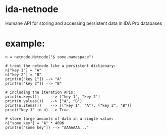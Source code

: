 # ida-netnode
Humane API for storing and accessing persistent data in IDA Pro databases

# example:
```
n = netnode.Netnode("$ some.namespace")

# treat the netnode like a persistent dictionary:
n["key 1"] = "A"
n["key 2"] = "B"
print(n["key 1"]) --> "A"
print(n["key 2"]) --> "B"

# including the iteration APIs:
print(n.keys())     --> ["key 1", "key 2"]
print(n.values())   --> ["A", "B"]
print(n.items())    --> [("key 1", "A"), ("key 2", "B")]
print("key 1" in n) --> True

# store large amounts of data in a single value:
n["some key"] = "A" * 4096
print(n["some key"]) --> "AAAAAAA..."
```